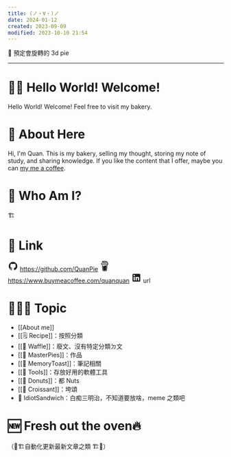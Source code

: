 ```yaml
---
title: (ノ・∀・)ノ
date: 2024-01-12
created: 2023-09-09
modified: 2023-10-10 21:54
---
```

🚧 預定會旋轉的 3d pie

---
# 👋🏼 Hello World! Welcome!
Hello World! Welcome! Feel free to visit my bakery. 

# 💫 About Here
Hi, I'm Quan. This is my bakery, selling my thought, storing my note of study, and sharing knowledge. If you like the content that I offer, maybe you can [my me a coffee](https://www.buymeacoffee.com/quanquan).

# 🤔 Who Am I?
🏗️

# 🔗 Link
<svg width="24" height="24" viewBox="0 0 24 24" xmlns="http://www.w3.org/2000/svg"><path fill="currentColor" d="M12 2A10 10 0 0 0 2 12c0 4.42 2.87 8.17 6.84 9.5c.5.08.66-.23.66-.5v-1.69c-2.77.6-3.36-1.34-3.36-1.34c-.46-1.16-1.11-1.47-1.11-1.47c-.91-.62.07-.6.07-.6c1 .07 1.53 1.03 1.53 1.03c.87 1.52 2.34 1.07 2.91.83c.09-.65.35-1.09.63-1.34c-2.22-.25-4.55-1.11-4.55-4.92c0-1.11.38-2 1.03-2.71c-.1-.25-.45-1.29.1-2.64c0 0 .84-.27 2.75 1.02c.79-.22 1.65-.33 2.5-.33c.85 0 1.71.11 2.5.33c1.91-1.29 2.75-1.02 2.75-1.02c.55 1.35.2 2.39.1 2.64c.65.71 1.03 1.6 1.03 2.71c0 3.82-2.34 4.66-4.57 4.91c.36.31.69.92.69 1.85V21c0 .27.16.59.67.5C19.14 20.16 22 16.42 22 12A10 10 0 0 0 12 2Z"/></svg> https://github.com/QuanPie
<svg width="24" height="24" viewBox="0 0 24 24" xmlns="http://www.w3.org/2000/svg"><path fill="currentColor" d="m20.216 6.415l-.132-.666c-.119-.598-.388-1.163-1.001-1.379c-.197-.069-.42-.098-.57-.241c-.152-.143-.196-.366-.231-.572c-.065-.378-.125-.756-.192-1.133c-.057-.325-.102-.69-.25-.987c-.195-.4-.597-.634-.996-.788a5.723 5.723 0 0 0-.626-.194c-1-.263-2.05-.36-3.077-.416a25.834 25.834 0 0 0-3.7.062c-.915.083-1.88.184-2.75.5c-.318.116-.646.256-.888.501c-.297.302-.393.77-.177 1.146c.154.267.415.456.692.58c.36.162.737.284 1.123.366c1.075.238 2.189.331 3.287.37c1.218.05 2.437.01 3.65-.118c.299-.033.598-.073.896-.119c.352-.054.578-.513.474-.834c-.124-.383-.457-.531-.834-.473c-.466.074-.96.108-1.382.146c-1.177.08-2.358.082-3.536.006a22.228 22.228 0 0 1-1.157-.107c-.086-.01-.18-.025-.258-.036c-.243-.036-.484-.08-.724-.13c-.111-.027-.111-.185 0-.212h.005c.277-.06.557-.108.838-.147h.002c.131-.009.263-.032.394-.048a25.076 25.076 0 0 1 3.426-.12c.674.019 1.347.067 2.017.144l.228.031c.267.04.533.088.798.145c.392.085.895.113 1.07.542c.055.137.08.288.111.431l.319 1.484a.237.237 0 0 1-.199.284h-.003c-.037.006-.075.01-.112.015a36.704 36.704 0 0 1-4.743.295a37.059 37.059 0 0 1-4.699-.304c-.14-.017-.293-.042-.417-.06c-.326-.048-.649-.108-.973-.161c-.393-.065-.768-.032-1.123.161c-.29.16-.527.404-.675.701c-.154.316-.199.66-.267 1c-.069.34-.176.707-.135 1.056c.087.753.613 1.365 1.37 1.502a39.69 39.69 0 0 0 11.343.376a.483.483 0 0 1 .535.53l-.071.697l-1.018 9.907c-.041.41-.047.832-.125 1.237c-.122.637-.553 1.028-1.182 1.171c-.577.131-1.165.2-1.756.205c-.656.004-1.31-.025-1.966-.022c-.699.004-1.556-.06-2.095-.58c-.475-.458-.54-1.174-.605-1.793l-.731-7.013l-.322-3.094c-.037-.351-.286-.695-.678-.678c-.336.015-.718.3-.678.679l.228 2.185l.949 9.112c.147 1.344 1.174 2.068 2.446 2.272c.742.12 1.503.144 2.257.156c.966.016 1.942.053 2.892-.122c1.408-.258 2.465-1.198 2.616-2.657c.34-3.332.683-6.663 1.024-9.995l.215-2.087a.484.484 0 0 1 .39-.426c.402-.078.787-.212 1.074-.518c.455-.488.546-1.124.385-1.766zm-1.478.772c-.145.137-.363.201-.578.233c-2.416.359-4.866.54-7.308.46c-1.748-.06-3.477-.254-5.207-.498c-.17-.024-.353-.055-.47-.18c-.22-.236-.111-.71-.054-.995c.052-.26.152-.609.463-.646c.484-.057 1.046.148 1.526.22c.577.088 1.156.159 1.737.212c2.48.226 5.002.19 7.472-.14c.45-.06.899-.13 1.345-.21c.399-.072.84-.206 1.08.206c.166.281.188.657.162.974a.544.544 0 0 1-.169.364zm-6.159 3.9c-.862.37-1.84.788-3.109.788a5.884 5.884 0 0 1-1.569-.217l.877 9.004c.065.78.717 1.38 1.5 1.38c0 0 1.243.065 1.658.065c.447 0 1.786-.065 1.786-.065c.783 0 1.434-.6 1.499-1.38l.94-9.95a3.996 3.996 0 0 0-1.322-.238c-.826 0-1.491.284-2.26.613z"/></svg> https://www.buymeacoffee.com/quanquan
<svg width="24" height="24" viewBox="0 0 24 24" xmlns="http://www.w3.org/2000/svg"><path fill="currentColor" d="M19 3a2 2 0 0 1 2 2v14a2 2 0 0 1-2 2H5a2 2 0 0 1-2-2V5a2 2 0 0 1 2-2zm-.5 15.5v-5.3a3.26 3.26 0 0 0-3.26-3.26c-.85 0-1.84.52-2.32 1.3v-1.11h-2.79v8.37h2.79v-4.93c0-.77.62-1.4 1.39-1.4a1.4 1.4 0 0 1 1.4 1.4v4.93zM6.88 8.56a1.68 1.68 0 0 0 1.68-1.68c0-.93-.75-1.69-1.68-1.69a1.69 1.69 0 0 0-1.69 1.69c0 .93.76 1.68 1.69 1.68m1.39 9.94v-8.37H5.5v8.37z"/></svg> url

# 🧑🏼‍🍳 Topic
- [[About me]]
- [[🗒️ Recipe]]：按照分類
- [[🧇 Waffle]]：廢文、沒有特定分類ㄉ文
- [[🥧 MasterPies]]：作品
- [[🍞 MemoryToast]]：筆記相關
- [[🍴 Tools]]：存放好用的軟體工具
- [[🍩  Donuts]]：都 Nuts
- [[🥐 Croissant]]：垮頌
- 🥪 IdiotSandwich：白痴三明治，不知道要放啥，meme 之類吧
# 🆕 Fresh out the oven🔥
（🚧🏗️自動化更新最新文章之類 🏗️🚧）